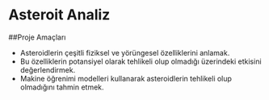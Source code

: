 # Asteroit Analiz

##Proje Amaçları
- Asteroidlerin çeşitli fiziksel ve yörüngesel özelliklerini anlamak.
- Bu özelliklerin potansiyel olarak tehlikeli olup olmadığı üzerindeki etkisini değerlendirmek.
- Makine öğrenimi modelleri kullanarak asteroidlerin tehlikeli olup olmadığını tahmin etmek.
